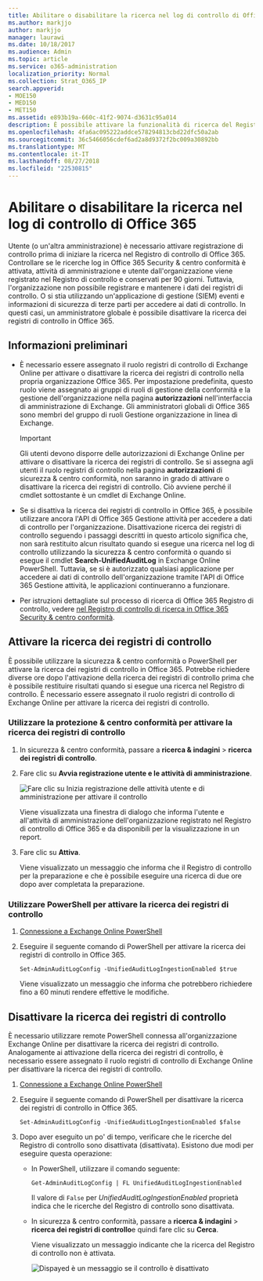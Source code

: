 ```yaml
---
title: Abilitare o disabilitare la ricerca nel log di controllo di Office 365
ms.author: markjjo
author: markjjo
manager: laurawi
ms.date: 10/18/2017
ms.audience: Admin
ms.topic: article
ms.service: o365-administration
localization_priority: Normal
ms.collection: Strat_O365_IP
search.appverid:
- MOE150
- MED150
- MET150
ms.assetid: e893b19a-660c-41f2-9074-d3631c95a014
description: È possibile attivare la funzionalità di ricerca del Registro di controllo in Office 365 Security &amp; centro conformità. Se si modifica è presente, è possibile attivare se sono disattivati in qualsiasi momento. Durante la ricerca dei registri di controllo è disattivato, gli amministratori non possono ricerca nel Registro di controllo di Office 365 per l'attività di amministrazione e utente nell'organizzazione.
ms.openlocfilehash: 4fa6ac095222addce578294813cbd22dfc50a2ab
ms.sourcegitcommit: 36c5466056cdef6ad2a8d9372f2bc009a30892bb
ms.translationtype: MT
ms.contentlocale: it-IT
ms.lasthandoff: 08/27/2018
ms.locfileid: "22530815"
---
```

# <a name="turn-office-365-audit-log-search-on-or-off"></a>Abilitare o disabilitare la ricerca nel log di controllo di Office 365

Utente (o un'altra amministrazione) è necessario attivare registrazione di controllo prima di iniziare la ricerca nel Registro di controllo di Office 365. Controllare se le ricerche log in Office 365 Security &amp; centro conformità è attivata, attività di amministrazione e utente dall'organizzazione viene registrato nel Registro di controllo e conservati per 90 giorni. Tuttavia, l'organizzazione non possibile registrare e mantenere i dati dei registri di controllo. O si stia utilizzando un'applicazione di gestione (SIEM) eventi e informazioni di sicurezza di terze parti per accedere ai dati di controllo. In questi casi, un amministratore globale è possibile disattivare la ricerca dei registri di controllo in Office 365.
  
## <a name="before-you-begin"></a>Informazioni preliminari

- È necessario essere assegnato il ruolo registri di controllo di Exchange Online per attivare o disattivare la ricerca dei registri di controllo nella propria organizzazione Office 365. Per impostazione predefinita, questo ruolo viene assegnato ai gruppi di ruoli di gestione della conformità e la gestione dell'organizzazione nella pagina **autorizzazioni** nell'interfaccia di amministrazione di Exchange. Gli amministratori globali di Office 365 sono membri del gruppo di ruoli Gestione organizzazione in linea di Exchange. 
    
    > [!IMPORTANT]
    > Gli utenti devono disporre delle autorizzazioni di Exchange Online per attivare o disattivare la ricerca dei registri di controllo. Se si assegna agli utenti il ruolo registri di controllo nella pagina **autorizzazioni** di sicurezza &amp; centro conformità, non saranno in grado di attivare o disattivare la ricerca dei registri di controllo. Ciò avviene perché il cmdlet sottostante è un cmdlet di Exchange Online. 
  
- Se si disattiva la ricerca dei registri di controllo in Office 365, è possibile utilizzare ancora l'API di Office 365 Gestione attività per accedere a dati di controllo per l'organizzazione. Disattivazione ricerca dei registri di controllo seguendo i passaggi descritti in questo articolo significa che, non sarà restituito alcun risultato quando si esegue una ricerca nel log di controllo utilizzando la sicurezza &amp; centro conformità o quando si esegue il cmdlet **Search-UnifiedAuditLog** in Exchange Online PowerShell. Tuttavia, se si è autorizzato qualsiasi applicazione per accedere ai dati di controllo dell'organizzazione tramite l'API di Office 365 Gestione attività, le applicazioni continueranno a funzionare. 
    
- Per istruzioni dettagliate sul processo di ricerca di Office 365 Registro di controllo, vedere [nel Registro di controllo di ricerca in Office 365 Security &amp; centro conformità](search-the-audit-log-in-security-and-compliance.md).
    
## <a name="turn-on-audit-log-search"></a>Attivare la ricerca dei registri di controllo

È possibile utilizzare la sicurezza &amp; centro conformità o PowerShell per attivare la ricerca dei registri di controllo in Office 365. Potrebbe richiedere diverse ore dopo l'attivazione della ricerca dei registri di controllo prima che è possibile restituire risultati quando si esegue una ricerca nel Registro di controllo. È necessario essere assegnato il ruolo registri di controllo di Exchange Online per attivare la ricerca dei registri di controllo.
  
### <a name="use-the-security-amp-compliance-center-to-turn-on-audit-log-search"></a>Utilizzare la protezione &amp; centro conformità per attivare la ricerca dei registri di controllo

1. In sicurezza &amp; centro conformità, passare a **ricerca &amp; indagini** \> **ricerca dei registri di controllo**.
    
2. Fare clic su **Avvia registrazione utente e le attività di amministrazione**.
    
    ![Fare clic su Inizia registrazione delle attività utente e di amministrazione per attivare il controllo](media/39a9d35f-88d0-4bbe-a962-0be2f838e2bf.png)
  
    Viene visualizzata una finestra di dialogo che informa l'utente e all'attività di amministrazione dell'organizzazione registrato nel Registro di controllo di Office 365 e da disponibili per la visualizzazione in un report. 
    
3. Fare clic su **Attiva**.
    
    Viene visualizzato un messaggio che informa che il Registro di controllo per la preparazione e che è possibile eseguire una ricerca di due ore dopo aver completata la preparazione.
    
### <a name="use-powershell-to-turn-on-audit-log-search"></a>Utilizzare PowerShell per attivare la ricerca dei registri di controllo

1. [Connessione a Exchange Online PowerShell](https://go.microsoft.com/fwlink/p/?LinkID=396554)
    
2. Eseguire il seguente comando di PowerShell per attivare la ricerca dei registri di controllo in Office 365.
    
    ```
    Set-AdminAuditLogConfig -UnifiedAuditLogIngestionEnabled $true
    ```

    Viene visualizzato un messaggio che informa che potrebbero richiedere fino a 60 minuti rendere effettive le modifiche.
  
## <a name="turn-off-audit-log-search"></a>Disattivare la ricerca dei registri di controllo

È necessario utilizzare remote PowerShell connessa all'organizzazione Exchange Online per disattivare la ricerca dei registri di controllo. Analogamente ai attivazione della ricerca dei registri di controllo, è necessario essere assegnato il ruolo registri di controllo di Exchange Online per disattivare la ricerca dei registri di controllo.
  
1. [Connessione a Exchange Online PowerShell](https://go.microsoft.com/fwlink/p/?LinkID=396554)
    
2. Eseguire il seguente comando di PowerShell per disattivare la ricerca dei registri di controllo in Office 365.
    
    ```
    Set-AdminAuditLogConfig -UnifiedAuditLogIngestionEnabled $false
    ```

3. Dopo aver eseguito un po' di tempo, verificare che le ricerche del Registro di controllo sono disattivata (disattivata). Esistono due modi per eseguire questa operazione:
    
    - In PowerShell, utilizzare il comando seguente:

        ```
        Get-AdminAuditLogConfig | FL UnifiedAuditLogIngestionEnabled
        ```

        Il valore di `False` per _UnifiedAuditLogIngestionEnabled_ proprietà indica che le ricerche del Registro di controllo sono disattivata. 
    
    - In sicurezza &amp; centro conformità, passare a **ricerca &amp; indagini** \> **ricerca dei registri di controllo**e quindi fare clic su **Cerca**.
    
      Viene visualizzato un messaggio indicante che la ricerca del Registro di controllo non è attivata. 
    
      ![Dispayed è un messaggio se il controllo è disattivato](media/dca53da6-1cbe-4fa3-9860-f0d674de9538.png)

